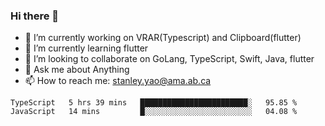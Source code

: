 ### Hi there 👋

- 🔭 I’m currently working on VRAR(Typescript) and Clipboard(flutter) 
- 🌱 I’m currently learning flutter
- 👯 I’m looking to collaborate on GoLang, TypeScript, Swift, Java, flutter
- 💬 Ask me about Anything
- 📫 How to reach me: stanley.yao@ama.ab.ca


<!--START_SECTION:waka-->
```text
TypeScript   5 hrs 39 mins   ████████████████████████░   95.85 % 
JavaScript   14 mins         █░░░░░░░░░░░░░░░░░░░░░░░░   04.08 % 
```
<!--END_SECTION:waka-->
